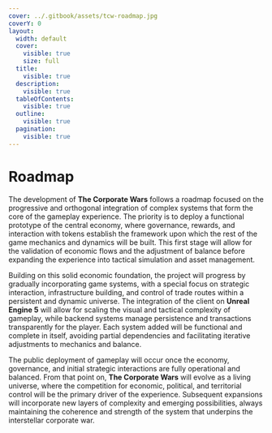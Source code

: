```yaml
---
cover: ../.gitbook/assets/tcw-roadmap.jpg
coverY: 0
layout:
  width: default
  cover:
    visible: true
    size: full
  title:
    visible: true
  description:
    visible: true
  tableOfContents:
    visible: true
  outline:
    visible: true
  pagination:
    visible: true
---
```


# Roadmap

The development of **The Corporate Wars** follows a roadmap focused on the progressive and orthogonal integration of complex systems that form the core of the gameplay experience. The priority is to deploy a functional prototype of the central economy, where governance, rewards, and interaction with tokens establish the framework upon which the rest of the game mechanics and dynamics will be built. This first stage will allow for the validation of economic flows and the adjustment of balance before expanding the experience into tactical simulation and asset management.

Building on this solid economic foundation, the project will progress by gradually incorporating game systems, with a special focus on strategic interaction, infrastructure building, and control of trade routes within a persistent and dynamic universe. The integration of the client on **Unreal Engine 5** will allow for scaling the visual and tactical complexity of gameplay, while backend systems manage persistence and transactions transparently for the player. Each system added will be functional and complete in itself, avoiding partial dependencies and facilitating iterative adjustments to mechanics and balance.

The public deployment of gameplay will occur once the economy, governance, and initial strategic interactions are fully operational and balanced. From that point on, **The Corporate Wars** will evolve as a living universe, where the competition for economic, political, and territorial control will be the primary driver of the experience. Subsequent expansions will incorporate new layers of complexity and emerging possibilities, always maintaining the coherence and strength of the system that underpins the interstellar corporate war.
